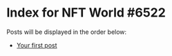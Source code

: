 # Index for NFT World #6522
Posts will be displayed in the order below:

- [Your first post](./001-first.md)

